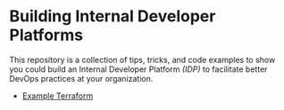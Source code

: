 # Building Internal Developer Platforms

This repository is a collection of tips, tricks, and code examples to show you could build an Internal Developer Platform _(IDP)_ to facilitate better DevOps practices at your organization.

- [Example Terraform](examples/terraform/)
